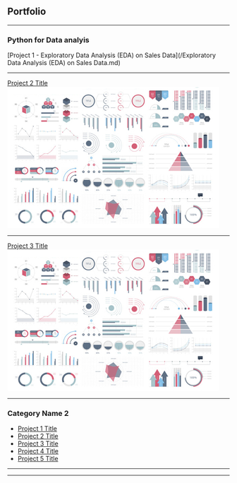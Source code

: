 ## Portfolio

---

### Python for Data analyis 

[Project 1 - Exploratory Data Analysis (EDA) on Sales Data](/Exploratory Data Analysis (EDA) on Sales Data.md)


---
[Project 2 Title](/pdf/sample_presentation.pdf)
<img src="images/dummy_thumbnail.jpg?raw=true"/>

---
[Project 3 Title](/sample_page) 
<img src="images/dummy_thumbnail.jpg?raw=true"/>

---

### Category Name 2

- [Project 1 Title](http://example.com/)
- [Project 2 Title](http://example.com/)
- [Project 3 Title](http://example.com/)
- [Project 4 Title](http://example.com/)
- [Project 5 Title](http://example.com/)

---




---

